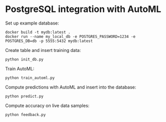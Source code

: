 # PostgreSQL integration with AutoML


Set up example database:
```
docker build -t mydb:latest .
docker run --name my_local_db -e POSTGRES_PASSWORD=1234 -e POSTGRES_DB=db -p 5555:5432 mydb:latest
```

Create table and insert training data:
```
python init_db.py
```

Train AutoML:
```
python train_automl.py
```

Compute predictions with AutoML and insert into the database:
```
python predict.py
```

Compute accuracy on live data samples:
```
python feedback.py
```

